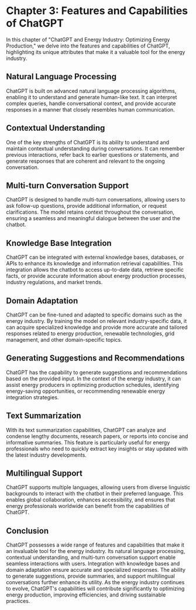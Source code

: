 Chapter 3: Features and Capabilities of ChatGPT
===============================================

In this chapter of "ChatGPT and Energy Industry: Optimizing Energy Production," we delve into the features and capabilities of ChatGPT, highlighting its unique attributes that make it a valuable tool for the energy industry.

Natural Language Processing
---------------------------

ChatGPT is built on advanced natural language processing algorithms, enabling it to understand and generate human-like text. It can interpret complex queries, handle conversational context, and provide accurate responses in a manner that closely resembles human communication.

Contextual Understanding
------------------------

One of the key strengths of ChatGPT is its ability to understand and maintain contextual understanding during conversations. It can remember previous interactions, refer back to earlier questions or statements, and generate responses that are coherent and relevant to the ongoing conversation.

Multi-turn Conversation Support
-------------------------------

ChatGPT is designed to handle multi-turn conversations, allowing users to ask follow-up questions, provide additional information, or request clarifications. The model retains context throughout the conversation, ensuring a seamless and meaningful dialogue between the user and the chatbot.

Knowledge Base Integration
--------------------------

ChatGPT can be integrated with external knowledge bases, databases, or APIs to enhance its knowledge and information retrieval capabilities. This integration allows the chatbot to access up-to-date data, retrieve specific facts, or provide accurate information about energy production processes, industry regulations, and market trends.

Domain Adaptation
-----------------

ChatGPT can be fine-tuned and adapted to specific domains such as the energy industry. By training the model on relevant industry-specific data, it can acquire specialized knowledge and provide more accurate and tailored responses related to energy production, renewable technologies, grid management, and other domain-specific topics.

Generating Suggestions and Recommendations
------------------------------------------

ChatGPT has the capability to generate suggestions and recommendations based on the provided input. In the context of the energy industry, it can assist energy producers in optimizing production schedules, identifying energy-saving opportunities, or recommending renewable energy integration strategies.

Text Summarization
------------------

With its text summarization capabilities, ChatGPT can analyze and condense lengthy documents, research papers, or reports into concise and informative summaries. This feature is particularly useful for energy professionals who need to quickly extract key insights or stay updated with the latest industry developments.

Multilingual Support
--------------------

ChatGPT supports multiple languages, allowing users from diverse linguistic backgrounds to interact with the chatbot in their preferred language. This enables global collaboration, enhances accessibility, and ensures that energy professionals worldwide can benefit from the capabilities of ChatGPT.

Conclusion
----------

ChatGPT possesses a wide range of features and capabilities that make it an invaluable tool for the energy industry. Its natural language processing, contextual understanding, and multi-turn conversation support enable seamless interactions with users. Integration with knowledge bases and domain adaptation ensure accurate and specialized responses. The ability to generate suggestions, provide summaries, and support multilingual conversations further enhance its utility. As the energy industry continues to evolve, ChatGPT's capabilities will contribute significantly to optimizing energy production, improving efficiencies, and driving sustainable practices.
